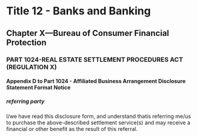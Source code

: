 
# Title 12 - Banks and Banking
## Chapter X—Bureau of Consumer Financial Protection
### PART 1024-REAL ESTATE SETTLEMENT PROCEDURES ACT (REGULATION X)
#### Appendix D to Part 1024 - Affiliated Business Arrangement Disclosure Statement Format Notice
##### referring party

I/we have read this disclosure form, and understand thatis referring me/us to purchase the above-described settlement service(s) and may receive a financial or other benefit as the result of this referral.
